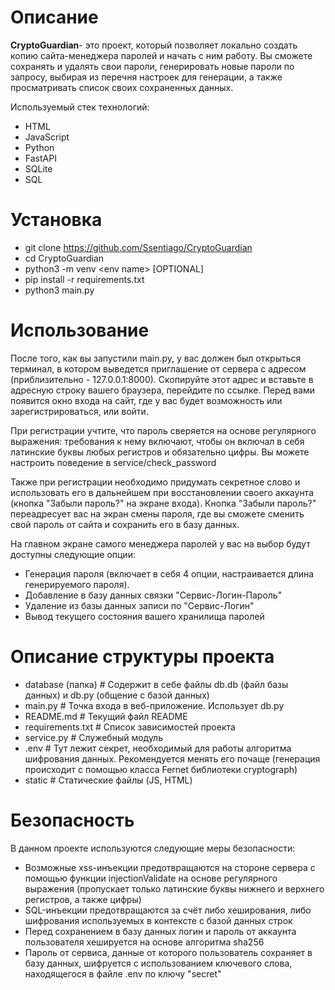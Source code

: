 # **Описание**

**CryptoGuardian**- это проект, который позволяет локально создать копию сайта-менеджера паролей и 
начать с ним работу. Вы сможете сохранять и удалять свои пароли, генерировать новые пароли по 
запросу, выбирая из перечня настроек для генерации, а также просматривать список своих 
сохраненных данных.

Используемый стек технологий:

* HTML 
* JavaScript
* Python 
* FastAPI
* SQLite
* SQL

# **Установка**

* git clone https://github.com/Ssentiago/CryptoGuardian
* cd CryptoGuardian
* python3 -m venv \<env name> \[OPTIONAL]
* pip install -r requirements.txt
* python3 main.py

# **Использование**

После того, как вы запустили main.py, у вас должен был открыться терминал, в котором выведется 
приглашение от сервера с адресом (приблизительно - 127.0.0.1:8000). Скопируйте этот адрес и 
вставьте в адресную строку вашего браузера, перейдите по ссылке. Перед вами появится окно входа 
на сайт,  где у вас будет возможность или зарегистрироваться, или войти. 

При регистрации учтите, что пароль сверяется на основе регулярного выражения: требования к нему 
включают, чтобы он включал в себя латинские буквы любых регистров и обязательно цифры. Вы 
можете настроить поведение в service/check\_password

Также при регистрации необходимо придумать секретное слово и использовать его в дальнейшем при восстановлении своего аккаунта (кнопка "Забыли пароль?" на экране входа). Кнопка "Забыли пароль?" переадресует вас на экран смены пароля, где вы сможете сменить свой пароль от сайта и сохранить его в базу данных.

На главном экране самого менеджера паролей у вас на выбор будут доступны следующие опции:

* Генерация пароля (включает в себя 4 опции, настраивается длина генерируемого пароля). 
* Добавление в базу данных связки "Сервис-Логин-Пароль"
* Удаление из базы данных записи по "Сервис-Логин"
* Вывод текущего состояния вашего хранилища паролей

# Описание структуры проекта
- database (папка) # Содержит в себе файлы db.db (файл базы данных) и db.py (общение с базой данных)
- main.py # Точка входа в веб-приложение. Использует db.py
- README.md # Текущий файл README
- requirements.txt # Список зависимостей проекта
- service.py # Служебный модуль
- .env # Тут лежит секрет, необходимый для работы алгоритма шифрования данных. 
  Рекомендуется менять его почаще (генерация происходит с помощью класса Fernet библиотеки cryptograph)
- static # Статические файлы (JS, HTML)

# **Безопасность**

В данном проекте используются следующие меры безопасности:

* Возможные xss-инъекции предотвращаются на стороне сервера с помощью функции injectionValidate на основе регулярного выражения (пропускает только латинские буквы нижнего и верхнего регистров, а также цифры)
* SQL-инъекции предотвращаются за счёт либо хеширования, либо шифрования используемых в 
  контексте с базой данных строк
* Перед сохранением в базу данных логин и пароль от аккаунта пользователя хешируется на основе алгоритма sha256
* Пароль от сервиса, данные от которого пользователь сохраняет в базу данных, шифруется с использованием ключевого слова, находящегося в файле .env по ключу "secret"
